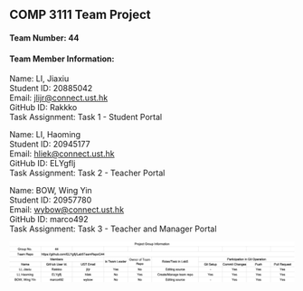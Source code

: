 ## COMP 3111 Team Project
#### Team Number: 44
#### Team Member Information:
Name: LI, Jiaxiu\
Student ID: 20885042\
Email: jlijr@connect.ust.hk\
GitHub ID: Rakkko\
Task Assignment: Task 1 - Student Portal

Name: LI, Haoming\
Student ID: 20945177\
Email: hliek@connect.ust.hk\
GitHub ID: ELYgflj\
Task Assignment: Task 2 - Teacher Portal

Name: BOW, Wing Yin\
Student ID: 20957780\
Email: wybow@connect.ust.hk\
GitHub ID: marco492\
Task Assignment: Task 3 - Teacher and Manager Portal

![project_group_info.png](project_group_info.png)
